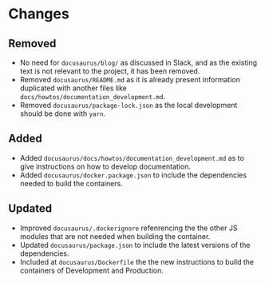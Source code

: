 # Changes
## Removed
- No need for `docusaurus/blog/` as discussed in Slack, and as the existing text is not relevant to the project, it has been removed.
- Removed `docusaurus/README.md` as it is already present information duplicated with another files like `docs/howtos/documentation_development.md`.
- Removed `docusaurus/package-lock.json` as the local development should be done with `yarn`.

## Added
+ Added `docusaurus/docs/howtos/documentation_development.md` as to give instructions on how to develop documentation.
+ Added `docusaurus/docker.package.json` to include the dependencies needed to build the containers.

## Updated
* Improved `docusaurus/.dockerignore` refenrencing the the other JS modules that are not needed when building the container.
* Updated `docusaurus/package.json` to include the latest versions of the dependencies.
* Included at `docusaurus/Dockerfile` the the new instructions to build the containers of Development and Production.
